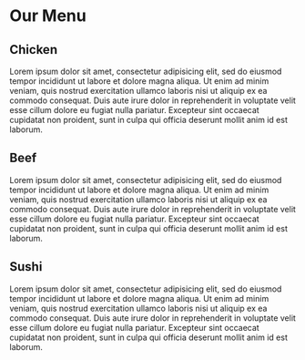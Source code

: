 <!DOCTYPE html>
<html lang="eng">
<head>
	<link rel="stylesheet" href="css/css.css" > 
	<meta charset="utf-8">
	<meta name="viewport" content="width=device-width, initial-scale+1">
	<title>Assignment Solution for Module 2</title>
</head>
<body>
	<h1>Our Menu</h1>
	<div class="row">
	<div class="col-lg-4 col-md-6 col-sm-12">
	<div class="box">
		<h2 id="b1">Chicken</h2>
		<p>Lorem ipsum dolor sit amet, consectetur adipisicing elit, sed do eiusmod tempor incididunt ut labore et dolore magna aliqua. Ut enim ad minim veniam, quis nostrud exercitation ullamco laboris nisi ut aliquip ex ea commodo consequat. Duis aute irure dolor in reprehenderit in voluptate velit esse cillum dolore eu fugiat nulla pariatur. Excepteur sint occaecat cupidatat non proident, sunt in culpa qui officia deserunt mollit anim id est laborum.</p>
	</div></div>
	<div class="col-lg-4 col-md-6 col-sm-12">
	<div class="box">
		<h2 id="b2">Beef</h2>
		<p>Lorem ipsum dolor sit amet, consectetur adipisicing elit, sed do eiusmod tempor incididunt ut labore et dolore magna aliqua. Ut enim ad minim veniam, quis nostrud exercitation ullamco laboris nisi ut aliquip ex ea commodo consequat. Duis aute irure dolor in reprehenderit in voluptate velit esse cillum dolore eu fugiat nulla pariatur. Excepteur sint occaecat cupidatat non proident, sunt in culpa qui officia deserunt mollit anim id est laborum.</p>
	</div></div>
	<div class="col-lg-4 col-md-6 col-sm-12">
	<div class="box">
		<h2 id="b3">Sushi</h2>
		<p>Lorem ipsum dolor sit amet, consectetur adipisicing elit, sed do eiusmod tempor incididunt ut labore et dolore magna aliqua. Ut enim ad minim veniam, quis nostrud exercitation ullamco laboris nisi ut aliquip ex ea commodo consequat. Duis aute irure dolor in reprehenderit in voluptate velit esse cillum dolore eu fugiat nulla pariatur. Excepteur sint occaecat cupidatat non proident, sunt in culpa qui officia deserunt mollit anim id est laborum.</p>
	</div></div></div>
</body>
</html>
